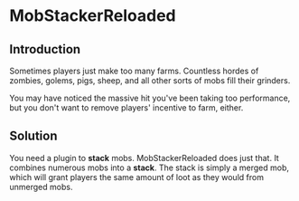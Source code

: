# MobStackerReloaded

## Introduction

Sometimes players just make too many farms.
Countless hordes of zombies, golems, pigs, sheep, and all other sorts of mobs fill their grinders.

You may have noticed the massive hit you've been taking too performance, but you don't want to remove players' incentive to farm, either.

## Solution

You need a plugin to **stack** mobs. MobStackerReloaded does just that. It combines numerous mobs into a **stack**.
The stack is simply a merged mob, which will grant players the same amount of loot as they would from unmerged mobs.
